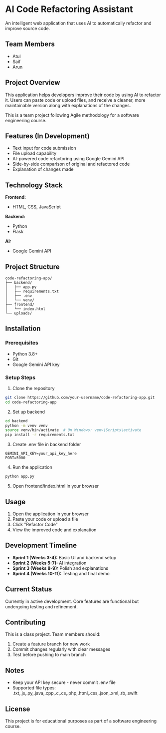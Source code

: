 # AI Code Refactoring Assistant

An intelligent web application that uses AI to automatically refactor and improve source code.

## Team Members

- Atul
- Saif
- Arun

## Project Overview

This application helps developers improve their code by using AI to refactor it. Users can paste code or upload files, and receive a cleaner, more maintainable version along with explanations of the changes.

This is a team project following Agile methodology for a software engineering course.

## Features (In Development)

- Text input for code submission
- File upload capability
- AI-powered code refactoring using Google Gemini API
- Side-by-side comparison of original and refactored code
- Explanation of changes made

## Technology Stack

**Frontend:**
- HTML, CSS, JavaScript

**Backend:**
- Python
- Flask

**AI:**
- Google Gemini API

## Project Structure
```
code-refactoring-app/
├── backend/
│   ├── app.py
│   ├── requirements.txt
│   ├── .env
│   └── venv/
├── frontend/
│   └── index.html
└── uploads/
```

## Installation

### Prerequisites
- Python 3.8+
- Git
- Google Gemini API key

### Setup Steps

1. Clone the repository
```bash
git clone https://github.com/your-username/code-refactoring-app.git
cd code-refactoring-app
```

2. Set up backend
```bash
cd backend
python -m venv venv
source venv/bin/activate  # On Windows: venv\Scripts\activate
pip install -r requirements.txt
```

3. Create .env file in backend folder
```
GEMINI_API_KEY=your_api_key_here
PORT=5000
```

4. Run the application
```bash
python app.py
```

5. Open frontend/index.html in your browser

## Usage

1. Open the application in your browser
2. Paste your code or upload a file
3. Click "Refactor Code"
4. View the improved code and explanation

## Development Timeline

- **Sprint 1 (Weeks 3-4):** Basic UI and backend setup
- **Sprint 2 (Weeks 5-7):** AI integration
- **Sprint 3 (Weeks 8-9):** Polish and explanations
- **Sprint 4 (Weeks 10-11):** Testing and final demo

## Current Status

Currently in active development. Core features are functional but undergoing testing and refinement.

## Contributing

This is a class project. Team members should:
1. Create a feature branch for new work
2. Commit changes regularly with clear messages
3. Test before pushing to main branch

## Notes

- Keep your API key secure - never commit .env file
- Supported file types: .txt,.js,.py,.java,.cpp,.c,.cs,.php,.html,.css,.json,.xml,.rb,.swift

## License

This project is for educational purposes as part of a software engineering course.
